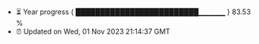 - ⏳ Year progress { █████████████████████████▁▁▁▁▁ } 83.53 %
- ⏰ Updated on Wed, 01 Nov 2023 21:14:37 GMT

